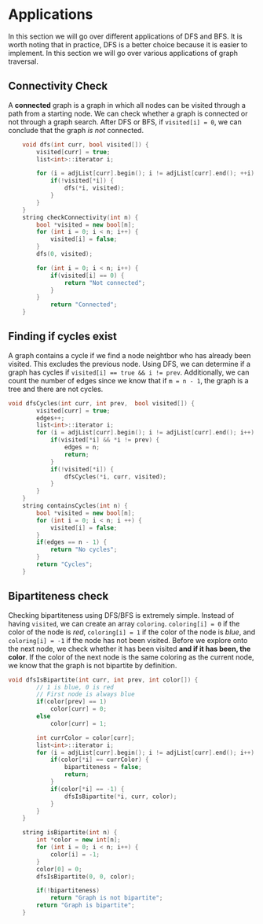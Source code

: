 # Applications
In this section we will go over different applications of DFS and BFS. It is worth noting that in practice, DFS is a better choice because it is easier to implement. In this section we will go over various applications of graph traversal.

## Connectivity Check
A **connected** graph is a graph in which all nodes can be visited through a path from a starting node. We can check whether a graph is connected or not through a graph search. After DFS or BFS, if `visited[i] = 0`, we can conclude that the graph *is not* connected.

```cpp
    void dfs(int curr, bool visited[]) {
        visited[curr] = true;
        list<int>::iterator i;

        for (i = adjList[curr].begin(); i != adjList[curr].end(); ++i) {
            if(!visited[*i]) {
                dfs(*i, visited);
            }
        }
    }
    string checkConnectivity(int n) {
        bool *visited = new bool[n];
        for (int i = 0; i < n; i++) {
            visited[i] = false;
        }
        dfs(0, visited);

        for (int i = 0; i < n; i++) {
            if(visited[i] == 0) {
                return "Not connected";
            }
        }
            return "Connected";
    }
```

## Finding if cycles exist
A graph contains a cycle if we find a node neightbor who has already been visited. This excludes the previous node. Using DFS, we can determine if a graph has cycles if `visited[i] == true && i != prev`. Additionally, we can count the number of edges since we know that if `m = n - 1`, the graph is a tree and there are not cycles.
```cpp
void dfsCycles(int curr, int prev,  bool visited[]) {
        visited[curr] = true;
        edges++;
        list<int>::iterator i;
        for (i = adjList[curr].begin(); i != adjList[curr].end(); i++) {
            if(visited[*i] && *i != prev) {
                edges = n;
                return;
            }
            if(!visited[*i]) {
                dfsCycles(*i, curr, visited);
            }
        }
    }
    string containsCycles(int n) {
        bool *visited = new bool[n];
        for (int i = 0; i < n; i ++) {
            visited[i] = false;
        }
        if(edges == n - 1) {
            return "No cycles";
        }
        return "Cycles";
    }
```   

## Bipartiteness check
Checking bipartiteness using DFS/BFS is extremely simple. Instead of having `visited`, we can create an array `coloring`. `coloring[i] = 0` if the color of the node is *red*, `coloring[i] = 1` if the color of the node is *blue*, and `coloring[i] = -1` if the node has not been visited. Before we explore onto the next node, we check whether it has been visited **and if it has been, the color**. If the color of the next node is the same coloring as the current node, we know that the graph is not bipartite by definition.

```cpp
void dfsIsBipartite(int curr, int prev, int color[]) {
        // 1 is blue, 0 is red
        // First node is always blue
        if(color[prev] == 1)
            color[curr] = 0;
        else
            color[curr] = 1;

        int currColor = color[curr];
        list<int>::iterator i;
        for (i = adjList[curr].begin(); i != adjList[curr].end(); i++) {
            if(color[*i] == currColor) {
                bipartiteness = false;
                return;
            }
            if(color[*i] == -1) {
                dfsIsBipartite(*i, curr, color);
            }
        }
    }

    string isBipartite(int n) {
        int *color = new int[n];
        for (int i = 0; i < n; i++) {
            color[i] = -1;
        }
        color[0] = 0;
        dfsIsBipartite(0, 0, color);

        if(!bipartiteness)
            return "Graph is not bipartite";
        return "Graph is bipartite";
    }
```
